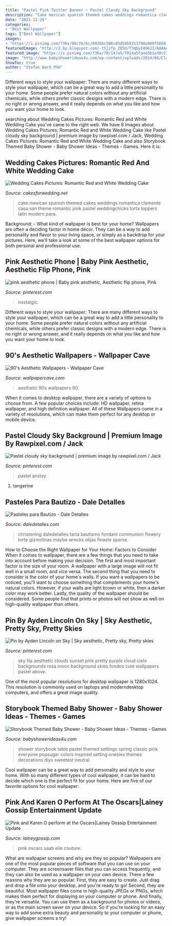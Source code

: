 ```yaml
---
title: "Pastel Pink Twitter Banner ~ Pastel Cloudy Sky Background"
description: "Cake mexican spanish themed cakes weddings romantica clemente casa san theme romantic pink pastel weddingchicks torta toppers latin modern para"
date: "2021-11-28"
categories:
- "Best Wallpaper"
tags: ["Best Wallpaper"]
images:
- "https://i.pinimg.com/736x/89/2b/bc/892bbc506c83d59b9313790a908f560d.jpg"
featuredImage: "http://2.bp.blogspot.com/-tSjzfp_ZQ5U/T3qDyI4O6JI/AAAAAAAAGME/23yFUosv0Tw/s1600/red-white-wedding-cake.jpg"
featured_image: "https://i.pinimg.com/736x/70/14/a5/7014a5faaa5b1a38c273695a20177b6d.jpg"
image: "http://www.babyshowerideas4u.com/wp-content/uploads/2014/08/Classic-Storybook-Themed-Shower-4.jpg"
ShowToc: true
author: "Stefan Ward PhD"
---
```



Different ways to style your wallpaper:
There are many different ways to style your wallpaper, which can be a great way to add a little personality to your home. Some people prefer natural colors without any artificial chemicals, while others prefer classic designs with a modern edge. There is no right or wrong answer, and it really depends on what you like and how you want your home to look.

	

		
searching about Wedding Cakes Pictures: Romantic Red and White Wedding Cake you've came to the right web. We have 8 Images about Wedding Cakes Pictures: Romantic Red and White Wedding Cake like Pastel cloudy sky background | premium image by rawpixel.com / Jack, Wedding Cakes Pictures: Romantic Red and White Wedding Cake and also Storybook Themed Baby Shower - Baby Shower Ideas - Themes - Games. Here it is:
		
    
## Wedding Cakes Pictures: Romantic Red And White Wedding Cake

<img loading=lazy src="http://2.bp.blogspot.com/-tSjzfp_ZQ5U/T3qDyI4O6JI/AAAAAAAAGME/23yFUosv0Tw/s1600/red-white-wedding-cake.jpg" onerror="this.onerror=null;this.src='https://tse2.mm.bing.net/th?id=OIP.evUhIUfsEIG1VssXXE9aSQHaKy&amp;pid=15.1';" alt="Wedding Cakes Pictures: Romantic Red and White Wedding Cake">

_Source: cakesforwedding.net_

>cake mexican spanish themed cakes weddings romantica clemente casa san theme romantic pink pastel weddingchicks torta toppers latin modern para. 

	

Background: - What kind of wallpaper is best for your home?
Wallpapers are often a deciding factor in home décor. They can be a way to add personality and flavor to your living space, or simply as a backdrop for your pictures. Here, we'll take a look at some of the best wallpaper options for both personal and professional use.

    
## Pink Aesthetic Phone | Baby Pink Aesthetic, Aesthetic Flip Phone, Pink

<img loading=lazy src="https://i.pinimg.com/736x/89/2b/bc/892bbc506c83d59b9313790a908f560d.jpg" onerror="this.onerror=null;this.src='https://tse2.mm.bing.net/th?id=OIP.PaVkEkGKzAFo0q7GxiNnvAHaHU&amp;pid=15.1';" alt="pink aesthetic phone | Baby pink aesthetic, Aesthetic flip phone, Pink">

_Source: pinterest.com_

>nostalgic. 

	

Different ways to style your wallpaper:
There are many different ways to style your wallpaper, which can be a great way to add a little personality to your home. Some people prefer natural colors without any artificial chemicals, while others prefer classic designs with a modern edge. There is no right or wrong answer, and it really depends on what you like and how you want your home to look.

    
## 90&#039;s Aesthetic Wallpapers - Wallpaper Cave

<img loading=lazy src="https://wallpapercave.com/wp/wp6054330.jpg" onerror="this.onerror=null;this.src='https://tse1.mm.bing.net/th?id=OIP.JO8DWgljeMvWIQDMcJDmsgHaLH&amp;pid=15.1';" alt="90&#039;s Aesthetic Wallpapers - Wallpaper Cave">

_Source: wallpapercave.com_

>aesthetic 90s wallpapers 90. 

	

When it comes to desktop wallpaper, there are a variety of options to choose from. A few popular choices include: HD wallpaper, retina wallpaper, and high definition wallpaper. All of these Wallpapers come in a variety of resolutions, which can make them perfect for any desktop or mobile device. 

    
## Pastel Cloudy Sky Background | Premium Image By Rawpixel.com / Jack

<img loading=lazy src="https://i.pinimg.com/736x/70/14/a5/7014a5faaa5b1a38c273695a20177b6d.jpg" onerror="this.onerror=null;this.src='https://tse4.mm.bing.net/th?id=OIP.wklAdfBe3VZz2IqAeaqPPQHaLH&amp;pid=15.1';" alt="Pastel cloudy sky background | premium image by rawpixel.com / Jack">

_Source: pinterest.com_

>pastel anstey. 

	

1. tangerine 

    
## Pasteles Para Bautizo - Dale Detalles

<img loading=lazy src="https://i0.wp.com/www.daledetalles.com/wp-content/uploads/2016/06/pastel-para-bautizo31.jpg?resize=550%2C733" onerror="this.onerror=null;this.src='https://tse2.mm.bing.net/th?id=OIP.QQlQcCwsWy3NarTCsQg6uQHaJ3&amp;pid=15.1';" alt="Pasteles para Bautizo - Dale Detalles">

_Source: daledetalles.com_

>christening daledetalles tarta bautismo fondant communion flowery torte gizmolinas maybe wrecks elijas finaste sparse. 

	

How to Choose the Right Wallpaper for Your Home: Factors to Consider
When it comes to wallpaper, there are a few things that you need to take into account before making your decision. The first and most important factor is the size of your room. A wallpaper with a large image will not fit well in a small room, and vice versa. 
The second thing that you need to consider is the color of your home's walls. If you want a wallpapers to be noticed, you'll want to choose something that complements your home's natural colors. However, if your walls are light brown or white, then a darker color may work better. 
Lastly, the quality of the wallpaper should be considered. Some people find that prints or photos will not show as well on high-quality wallpaper than others.

    
## Pin By Ayden Lincoln On Sky | Sky Aesthetic, Pretty Sky, Pretty Skies

<img loading=lazy src="https://i.pinimg.com/736x/15/ba/d6/15bad6de366e72e2efd78d9440def915.jpg" onerror="this.onerror=null;this.src='https://tse3.mm.bing.net/th?id=OIP.EAbuOk5-7ntKvUH7muwubwHaLH&amp;pid=15.1';" alt="Pin by Ayden Lincoln on Sky | Sky aesthetic, Pretty sky, Pretty skies">

_Source: pinterest.com_

>sky lila aesthetic clouds sunset pink pretty purple cloud cielo backgrounds rosa moon background skies fondos cute wallpapers pastel above. 

	

One of the most popular resolutions for desktop wallpaper is 1280x1024. This resolution is commonly used on laptops and moderndesktop computers, and offers a great image quality.

    
## Storybook Themed Baby Shower - Baby Shower Ideas - Themes - Games

<img loading=lazy src="http://www.babyshowerideas4u.com/wp-content/uploads/2014/08/Classic-Storybook-Themed-Shower-4.jpg" onerror="this.onerror=null;this.src='https://tse4.mm.bing.net/th?id=OIP.sqywbbuV4MtG_B3LZehH8AHaLH&amp;pid=15.1';" alt="Storybook Themed Baby Shower - Baby Shower Ideas - Themes - Games">

_Source: babyshowerideas4u.com_

>shower storybook table pastel themed settings spring classic pink everyone popsugar colors inspired setting onesies themes decorations diys sweetest neutral. 

	

Cool wallpaper can be a great way to add personality and style to your home. With so many different types of cool wallpaper, it can be hard to decide which one is the perfect fit for your home. Here are five of our favorite options for cool wallpaper: 

    
## Pink And Karen O Perform At The Oscars|Lainey Gossip Entertainment Update

<img loading=lazy src="http://photos.laineygossip.com/articles/pink-kareon-oscars-2014-03mar14-11.jpg" onerror="this.onerror=null;this.src='https://tse1.mm.bing.net/th?id=OIP.6Oefamkc3ycnGpx_QIYMCAHaKm&amp;pid=15.1';" alt="Pink and Karen O perform at the Oscars|Lainey Gossip Entertainment Update">

_Source: laineygossip.com_

>pink oscars saab elie couture. 

	

What are wallpaper screens and why are they so popular?
Wallpapers are one of the most popular pieces of software that you can use on your computer. They are screensaver files that you can access frequently, and they can also be used as a wallpaper on your own device. There a few reasons why they are so popular. First, they are easy to create. Just drag and drop a file onto your desktop, and you're ready to go! Second, they are beautiful. Most wallpaper files come in high-quality JPEGs or PNGs, which makes them perfect for displaying on your computer or phone. And finally, they're versatile. You can use them as a background for photos or videos, or as the main screen saver on your device. So if you're looking for an easy way to add some extra beauty and personality to your computer or phone, give wallpaper screens a try!

